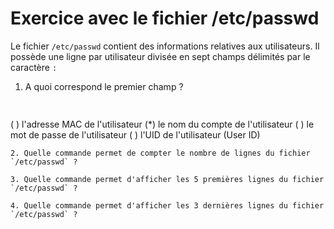 # Exercice avec le fichier /etc/passwd

Le fichier `/etc/passwd` contient des informations relatives aux utilisateurs. 
Il possède une ligne par utilisateur divisée en sept champs délimités par le caractère `:`

1. A quoi correspond le premier champ ?
   ```{quizdown} 
  ##  
   ( ) l'adresse MAC de l'utilisateur
   (*) le nom du compte de l'utilisateur
   ( ) le mot de passe de l'utilisateur
   ( ) l'UID de l'utilisateur (User ID)
```
2. Quelle commande permet de compter le nombre de lignes du fichier `/etc/passwd` ?

3. Quelle commande permet d'afficher les 5 premières lignes du fichier `/etc/passwd` ?

4. Quelle commande permet d'afficher les 3 dernières lignes du fichier `/etc/passwd` ?


